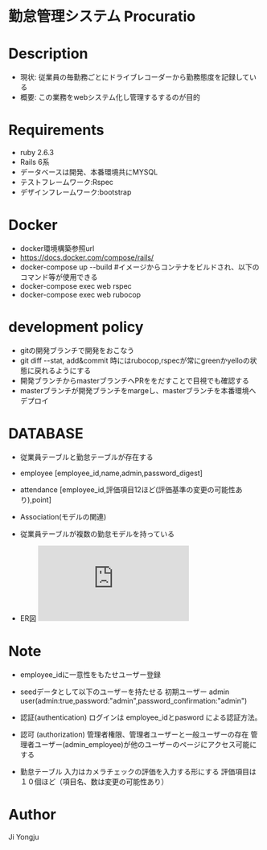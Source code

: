 # 勤怠管理システム Procuratio
# Description
- 現状: 従業員の毎勤務ごとにドライブレコーダーから勤務態度を記録している
- 概要: この業務をwebシステム化し管理するするのが目的

# Requirements
- ruby 2.6.3
- Rails 6系
- データベースは開発、本番環境共にMYSQL
- テストフレームワーク:Rspec
- デザインフレームワーク:bootstrap

# Docker
- docker環境構築参照url
- https://docs.docker.com/compose/rails/
- docker-compose up --build #イメージからコンテナをビルドされ、以下のコマンド等が使用できる
- docker-compose exec web rspec
- docker-compose exec web rubocop

# development policy
- gitの開発ブランチで開発をおこなう
- git diff --stat, add&commit 時にはrubocop,rspecが常にgreenかyelloの状態に戻れるようにする
- 開発ブランチからmasterブランチへPRををだすことで目視でも確認する
- masterブランチが開発ブランチをmargeし、masterブランチを本番環境へデプロイ

# DATABASE
- 従業員テーブルと勤怠テーブルが存在する
- employee [employee_id,name,admin,password_digest]
- attendance [employee_id,評価項目12ほど(評価基準の変更の可能性あり),point]

- Association(モデルの関連)
- 従業員テーブルが複数の勤怠モデルを持っている
- ER図
![erd.pdf](https://github.com/yongjugithub/procuratio/files/4496232/erd.pdf)

# Note
- employee_idに一意性をもたせユーザー登録

- seedデータとして以下のユーザーを持たせる
初期ユーザー
admin user(admin:true,password:"admin",password_confirmation:"admin")

- 認証(authentication)
ログインは
employee_idとpasword
による認証方法。

- 認可 (authorization)
管理者権限、管理者ユーザーと一般ユーザーの存在
管理者ユーザー(admin_employee)が他のユーザーのページにアクセス可能にする

- 勤怠テーブル
入力はカメラチェックの評価を入力する形にする
評価項目は１０個ほど（項目名、数は変更の可能性あり）

# Author
Ji Yongju
